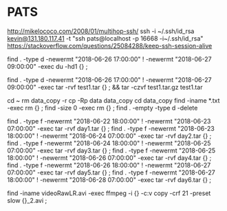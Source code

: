# PATS



http://mikelococo.com/2008/01/multihop-ssh/ 
ssh -i ~/.ssh/id_rsa kevin@131.180.117.41 -t "ssh pats@localhost -p 16668 -i~/.ssh/id_rsa"
https://stackoverflow.com/questions/25084288/keep-ssh-session-alive

find . -type d -newermt "2018-06-26 17:00:00" ! -newermt "2018-06-27 09:00:00" -exec du -hd1 {} \;

find . -type d -newermt "2018-06-26 17:00:00" ! -newermt "2018-06-27 09:00:00" -exec tar -rvf test1.tar {} \; && tar -czvf test1.tar.gz test1.tar

cd ~
rm data_copy -r
cp -Rp data data_copy
cd data_copy
find -iname *.txt -exec rm {} \;
find -size  0 -exec rm {} \;
find . -empty -type d -delete

find . -type f -newermt "2018-06-22 18:00:00" ! -newermt "2018-06-23 07:00:00" -exec tar -rvf day1.tar {} \;
find . -type f -newermt "2018-06-23 18:00:00" ! -newermt "2018-06-24 07:00:00" -exec tar -rvf day2.tar {} \;
find . -type f -newermt "2018-06-24 18:00:00" ! -newermt "2018-06-25 07:00:00" -exec tar -rvf day3.tar {} \;
find . -type f -newermt "2018-06-25 18:00:00" ! -newermt "2018-06-26 07:00:00" -exec tar -rvf day4.tar {} \;
find . -type f -newermt "2018-06-26 18:00:00" ! -newermt "2018-06-27 07:00:00" -exec tar -rvf day5.tar {} \;
find . -type f -newermt "2018-06-27 18:00:00" ! -newermt "2018-06-28 07:00:00" -exec tar -rvf day6.tar {} \;

find -iname videoRawLR.avi -exec ffmpeg -i {} -c:v copy -crf 21 -preset slow {}_2.avi \;
